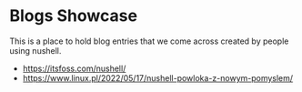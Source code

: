 # Blogs Showcase

This is a place to hold blog entries that we come across created by people using nushell.

- https://itsfoss.com/nushell/
- https://www.linux.pl/2022/05/17/nushell-powloka-z-nowym-pomyslem/